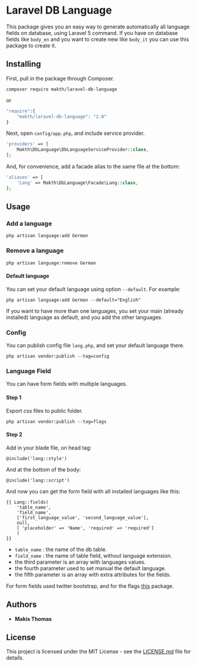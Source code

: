# Laravel DB Language

This package gives you an easy way to generate automatically all language fields on database, using Laravel 5 command.  If you have on database fields like `body_en` and you want to create new like `body_it` you can use this package to create it.


## Installing

First, pull in the package through Composer.

``` 
composer require makth/laravel-db-language 
```

or

```php
"require":{
    "makth/laravel-db-language": "2.0"
}
```

Next, open `config/app.php`, and include service provider.

```php
'providers' => [
    Makth\DbLanguage\DbLanguageServiceProvider::class,
];
```

And, for convenience, add a facade alias to the same file at the bottom:

```php
'aliases' => [
    'Lang' => Makth\DbLanguage\Facade\Lang::class,
];
```



## Usage 

### Add a language
```
php artisan language:add German
```

### Remove a language
```
php artisan language:remove German
```

#### Default language
You can set your default language using option `--default`. For example:
```
php artisan language:add German --default="English"
```
If you want to have more than one languages, you set your main (already installed) language as default, and you add the other languages. 


### Config
You can publish config file `lang.php`, and set your default language there.
```
php artisan vendor:publish --tag=config
```


### Language Field
You can have form fields with multiple languages.

#### Step 1
Export css files to public folder.
```
php artisan vendor:publish --tag=flags
```

#### Step 2
Add in your blade file, on head tag:
```
@include('lang::style')
```
And at the bottom of the body:
```
@include('lang::script')
```

And now you can get the form field with all installed languages like this:
```blade
{{ Lang::fields(
    'table_name',
    'field_name', 
    ['first_language_value', 'second_language_value'], 
    null,
    [ 'placeholder' => 'Name', 'required' => 'required']
    ) 
}}
```
- `table_name` : the name of the db table.
- `field_name` : the name of table field, without language extension.
- the third parameter is an array with languages values.
- the fourth parameter used to set manual the default language.
- the fifth parameter is an array with extra attributes for the fields.

For form fields used twitter bootstrap, and for the flags [this](https://github.com/lipis/flag-icon-css) package. 


## Authors

* **Makis Thomas**


## License

This project is licensed under the MIT License - see the [LICENSE.md](LICENSE.md) file for details.

